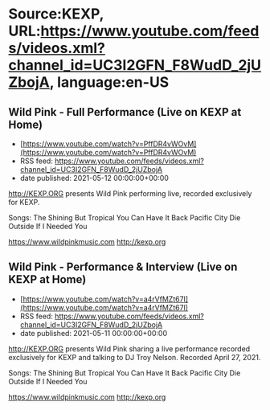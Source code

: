 # Source:KEXP, URL:https://www.youtube.com/feeds/videos.xml?channel_id=UC3I2GFN_F8WudD_2jUZbojA, language:en-US

## Wild Pink - Full Performance (Live on KEXP at Home)
 - [https://www.youtube.com/watch?v=PffDR4vWOvM](https://www.youtube.com/watch?v=PffDR4vWOvM)
 - RSS feed: https://www.youtube.com/feeds/videos.xml?channel_id=UC3I2GFN_F8WudD_2jUZbojA
 - date published: 2021-05-12 00:00:00+00:00

http://KEXP.ORG presents Wild Pink performing live, recorded exclusively for KEXP.

Songs:
The Shining But Tropical
You Can Have It Back
Pacific City
Die Outside
If I Needed You

https://www.wildpinkmusic.com
http://kexp.org

## Wild Pink - Performance & Interview (Live on KEXP at Home)
 - [https://www.youtube.com/watch?v=a4rVfMZt67I](https://www.youtube.com/watch?v=a4rVfMZt67I)
 - RSS feed: https://www.youtube.com/feeds/videos.xml?channel_id=UC3I2GFN_F8WudD_2jUZbojA
 - date published: 2021-05-11 00:00:00+00:00

http://KEXP.ORG presents Wild Pink sharing a live performance recorded exclusively for KEXP and talking to DJ Troy Nelson. Recorded April 27, 2021.

Songs:
The Shining But Tropical
You Can Have It Back
Pacific City
Die Outside
If I Needed You

https://www.wildpinkmusic.com
http://kexp.org

